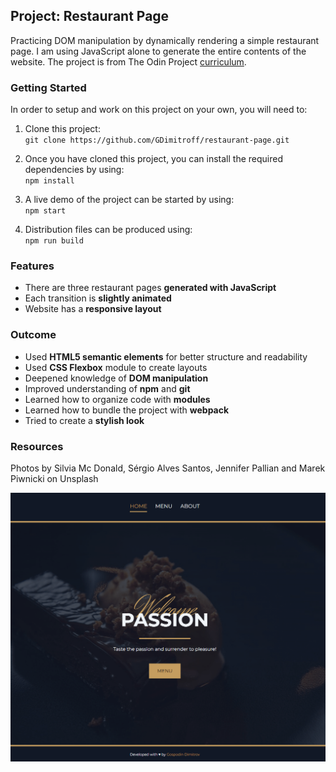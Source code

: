 ## Project: Restaurant Page

Practicing DOM manipulation by dynamically rendering a simple restaurant page. I am using JavaScript alone to generate the entire contents of the website. The project is from The Odin Project [curriculum](https://www.theodinproject.com/lessons/node-path-javascript-restaurant-page).

### Getting Started

In order to setup and work on this project on your own, you will need to:

1. Clone this project:  
   `git clone https://github.com/GDimitroff/restaurant-page.git`

2. Once you have cloned this project, you can install the required dependencies by using:  
   `npm install`

3. A live demo of the project can be started by using:  
   `npm start`

4. Distribution files can be produced using:  
   `npm run build`

### Features

- There are three restaurant pages **generated with JavaScript**
- Each transition is **slightly animated**
- Website has a **responsive layout**

### Outcome

- Used **HTML5 semantic elements** for better structure and readability
- Used **CSS Flexbox** module to create layouts
- Deepened knowledge of **DOM manipulation**
- Improved understanding of **npm** and **git**
- Learned how to organize code with **modules**
- Learned how to bundle the project with **webpack**
- Tried to create a **stylish look**

### Resources

Photos by Silvia Mc Donald, Sérgio Alves Santos, Jennifer Pallian and Marek Piwnicki on Unsplash

![Screenshot](./src/assets/imgs/screenshot.png)
